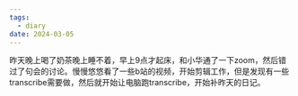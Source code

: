 ```yaml
---
tags:
  - diary
date: 2024-03-05
---
```

昨天晚上喝了奶茶晚上睡不着，早上9点才起床，和小华通了一下zoom，然后错过了句会的讨论。慢慢悠悠看了一些b站的视频，开始剪辑工作，但是发现有一些transcribe需要做，然后就开始让电脑跑transcribe，开始补昨天的日记。